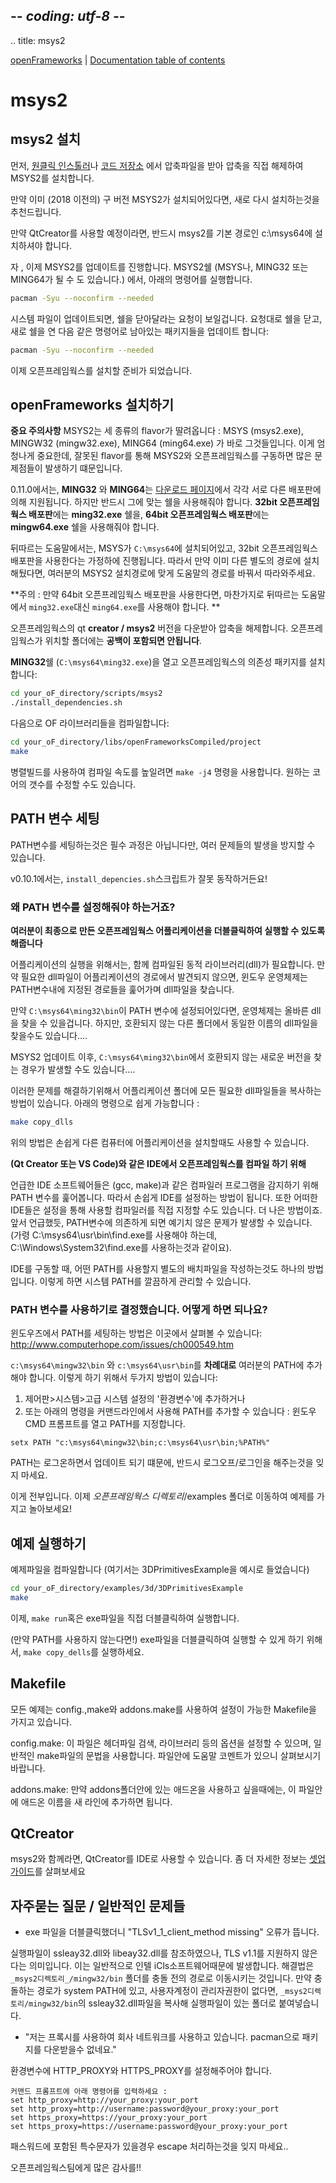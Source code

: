 ## -*- coding: utf-8 -*-
.. title: msys2

[openFrameworks](/) | [Documentation table of contents](table_of_contents.md)

msys2
=====

msys2 설치
----------------

먼저, [원클릭 인스톨러](https://msys2.github.io/)나 [코드 저장소](http://sourceforge.net/projects/msys2/files/Base/x86_64/)
에서 압축파일을 받아 압축을 직접 해제하여 MSYS2를 설치합니다.

만약 이미 (2018 이전의) 구 버전 MSYS2가 설치되어있다면, 새로 다시 설치하는것을 추천드립니다.

만약 QtCreator를 사용할 예정이라면, 반드시 msys2를 기본 경로인 c:\msys64에 설치하셔야 합니다.

자 , 이제 MSYS2를 업데이트를 진행합니다.
MSYS2쉘 (MSYS나, MING32 또는 MING64가 될 수 도 있습니다.) 에서, 아래의 명령어를 실행합니다.

```sh
pacman -Syu --noconfirm --needed
```

시스템 파일이 업데이트되면, 쉘을 닫아달라는 요청이 보일겁니다.
요청대로 쉘을 닫고, 새로 쉘을 연 다음 같은 명령어로 남아있는 패키지들을 업데이트 합니다:

```sh
pacman -Syu --noconfirm --needed
```

이제 오픈프레임웍스를 설치할 준비가 되었습니다.


openFrameworks 설치하기
-------------------------

**중요 주의사항**
MSYS2는 세 종류의 flavor가 딸려옵니다 : MSYS (msys2.exe), MINGW32 (mingw32.exe), MING64 (ming64.exe) 가 바로 그것들입니다. 이게 엄청나게 중요한데, 잘못된 flavor를 통해 MSYS2와 오픈프레임웍스를 구동하면 많은 문제점들이 발생하기 떄문입니다.

0.11.0에서는, **MING32** 와 **MING64**는 [다운로드 페이지](https://openframeworks.cc/download)에서 각각 서로 다른 배포판에 의해 지원됩니다.
하지만 반드시 그에 맞는 쉘을 사용해줘야 합니다. **32bit 오픈프레임웍스 배포판**에는 **ming32.exe** 쉘을, **64bit 오픈프레임웍스 배포판**에는 **mingw64.exe** 쉘을 사용해줘야 합니다.

뒤따르는 도움말에서는, MSYS가 `C:\msys64`에 설치되어있고, 32bit 오픈프레임웍스 배포판을 사용한다는 가정하에 진행됩니다.
따라서 만약 이미 다른 별도의 경로에 설치해뒀다면, 여러분의 MSYS2 설치경로에 맞게 도움말의 경로를 바꿔서 따라와주세요.

**주의 : 만약 64bit 오픈프레임웍스 배포판을 사용한다면, 마찬가지로 뒤따르는 도움말에서  `ming32.exe`대신 `ming64.exe`를 사용해야 합니다. **

오픈프레임웍스의 qt **creator / msys2** 버전을 다운받아 압축을 해제합니다.
오픈프레임웍스가 위치할 폴더에는 **공백이 포함되면 안됩니다**.

**MING32**쉘 (`C:\msys64\ming32.exe`)을 열고 오픈프레임웍스의 의존성 패키지를 설치합니다:

```sh
cd your_oF_directory/scripts/msys2
./install_dependencies.sh
```

다음으로 OF 라이브러리들을 컴파일합니다:

```sh
cd your_oF_directory/libs/openFrameworksCompiled/project
make
```

병렬빌드를 사용하여 컴파일 속도를 높일려면 `make -j4` 명령을 사용합니다. 원하는 코어의 갯수를 수정할 수도 있습니다.


PATH 변수 세팅
-------------------------

PATH변수를 세팅하는것은 필수 과정은 아닙니다만, 여러 문제들의 발생을 방지할 수 있습니다.

v0.10.1에서는, `install_depencies.sh`스크립트가 잘못 동작하거든요!

### 왜 PATH 변수를 설정해줘야 하는거죠?

__여러분이 최종으로 만든 오픈프레임웍스 어플리케이션을 더블클릭하여 실행할 수 있도록 해줍니다__

어플리케이션의 실행을 위해서는, 함께 컴파일된 동적 라이브러리(dll)가 필요합니다.
만약 필요한 dll파일이 어플리케이션의 경로에서 발견되지 않으면, 윈도우 운영체제는 PATH변수내에 지정된 경로들을 훑어가며 dll파일을 찾습니다.

만약 `C:\msys64\ming32\bin`이 PATH 변수에 설정되어있다면, 운영체제는 올바른 dll을 찾을 수 있을겁니다. 하지만, 호환되지 않는 다른 폴더에서 동일한 이름의 dll파일을 찾을수도 있습니다.... 

MSYS2 업데이트 이후, `C:\msys64\ming32\bin`에서 호환되지 않는 새로운 버전을 찾는 경우가 발생할 수도 있습니다....

이러한 문제를 해결하기위해서 어플리케이션 폴더에 모든 필요한 dll파일들을 복사하는 방법이 있습니다.
아래의 명령으로 쉽게 가능합니다 :

```sh
make copy_dlls
```

위의 방법은 손쉽게 다른 컴퓨터에 어플리케이션을 설치할때도 사용할 수 있습니다.


__(Qt Creator 또는 VS Code)와 같은 IDE에서 오픈프레임웍스를 컴파일 하기 위해__

언급한 IDE 소프트웨어들은 (gcc, make)과 같은 컴파일러 프로그램을 감지하기 위해 PATH 변수를 훑어봅니다.
따라서 손쉽게 IDE를 설정하는 방법이 됩니다.
또한 어떠한 IDE들은 설정을 통해 사용할 컴파일러를 직접 지정할 수도 있습니다. 더 나은 방법이죠.
앞서 언급했듯, PATH변수에 의존하게 되면 예기치 않은 문제가 발생할 수 있습니다. (가령 C:\msys64\usr\bin\find.exe를 사용해야 하는데, C:\Windows\System32\find.exe를 사용하는것과 같이요).

IDE를 구동할 때, 어떤 PATH를 사용할지 별도의 배치파일을 작성하는것도 하나의 방법입니다. 이렇게 하면 시스템 PATH를 깔끔하게 관리할 수 있습니다.

### PATH 변수를 사용하기로 결정했습니다. 어떻게 하면 되나요?

윈도우즈에서 PATH를 세팅하는 방법은 이곳에서 살펴볼 수 있습니다: http://www.computerhope.com/issues/ch000549.htm

`c:\msys64\mingw32\bin` 와 `c:\msys64\usr\bin`를 **차례대로** 여러분의 PATH에 추가해야 합니다. 이렇게 하기 위해서 두가지 방법이 있습니다:

1. 제어판>시스템>고급 시스템 설정의  '환경변수'에 추가하거나
2. 또는 아래의 명령을 커맨드라인에서 사용해 PATH를 추가할 수 있습니다 : 윈도우 CMD 프롬프트를 열고 PATH를 지정합니다. 

```
setx PATH "c:\msys64\mingw32\bin;c:\msys64\usr\bin;%PATH%"
```

PATH는 로그온하면서 업데이트 되기 떄문에, 반드시 로그오프/로그인을 해주는것을 잊지 마세요.

이게 전부입니다. 이제 _오픈프레임웍스 디렉토리_/examples 폴더로 이동하여 예제를 가지고 놀아보세요!

예제 실행하기
----------------
예제파일을 컴파일합니다 (여기서는 3DPrimitivesExample을 예시로 들었습니다)

```sh
cd your_oF_directory/examples/3d/3DPrimitivesExample
make
```

이제, `make run`혹은 exe파일을 직접 더블클릭하여 실행합니다.

(만약 PATH를 사용하지 않는다면!) exe파일을 더블클릭하여 실행할 수 있게 하기 위해서, `make copy_dells`를 실행하세요.

Makefile
--------

모든 예제는 config.,make와 addons.make를 사용하여 설정이 가능한 Makefile을 가지고 있습니다.

config.make: 이 파일은 헤더파일 검색, 라이브러리 등의 옵션을 설정할 수 있으며, 일반적인 make파일의 문법을 사용합니다. 
파일안에 도움말 코멘트가 있으니 살펴보시기 바랍니다.

addons.make: 만약 addons폴더안에 있는 애드온을 사용하고 싶을때에는, 이 파일안에 애드온 이름을 새 라인에 추가하면 됩니다.

QtCreator
---------

msys2와 함께라면, QtCreator를 IDE로 사용할 수 있습니다. 좀 더 자세한 정보는 [셋업가이드](../qtcreator)를 살펴보세요

자주묻는 질문 / 일반적인 문제들
--------------------- 
- exe 파일을 더블클릭했더니 "TLSv1_1_client_method missing" 오류가 뜹니다.

실행파일이 ssleay32.dll와 libeay32.dll를 참조하였으나, TLS v1.1를 지원하지 않은 다는 의미입니다. 이는 일반적으로 인텔 iCls소프트웨어때문에 발생합니다. 해결법은 `_msys2디렉토리_/mingw32/bin` 폴더를 충돌 전의 경로로 이동시키는 것입니다. 만약 충돌하는 경로가 system PATH에 있고, 사용자계정이 관리자권한이 없다면, `_msys2디렉토리/mingw32/bin`의 ssleay32.dll파일을 복사해 실행파일이 있는 폴더로 붙여넣습니다.

- "저는 프록시를 사용하여 회사 네트워크를 사용하고 있습니다. pacman으로 패키지를 다운받을수 없네요."

환경변수에 HTTP_PROXY와 HTTPS_PROXY를 설정해주어야 합니다.

    커맨드 프롬프트에 아래 명령어를 입력하세요 :    
    set http_proxy=http://your_proxy:your_port
    set http_proxy=http://username:password@your_proxy:your_port
    set https_proxy=https://your_proxy:your_port
    set https_proxy=https://username:password@your_proxy:your_port

패스워드에 포함된 특수문자가 있을경우 escape 처리하는것을 잊지 마세요..

 
오픈프레임웍스팀에게 많은 감사를!!

